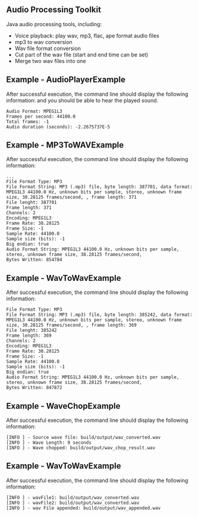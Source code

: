 ## Audio Processing Toolkit

Java audio processing tools, including:

- Voice playback: play wav, mp3, flac, ape format audio files
- mp3 to wav conversion
- Wav file format conversion
- Cut part of the wav file (start and end time can be set)
- Merge two wav files into one

## Example - AudioPlayerExample
After successful execution, the command line should display the following information:
and you should be able to hear the played sound.
```text
Audio Format: MPEG1L3
Frames per second: 44100.0
Total frames: -1
Audio duration (seconds): -2.2675737E-5
```

## Example - MP3ToWAVExample
After successful execution, the command line should display the following information:
```text
...
File Format Type: MP3
File Format String: MP3 (.mp3) file, byte length: 387701, data format: MPEG1L3 44100.0 Hz, unknown bits per sample, stereo, unknown frame size, 38.28125 frames/second, , frame length: 371
File lenght: 387701
Frame length: 371
Channels: 2
Encoding: MPEG1L3
Frame Rate: 38.28125
Frame Size: -1
Sample Rate: 44100.0
Sample size (bits): -1
Big endian: true
Audio Format String: MPEG1L3 44100.0 Hz, unknown bits per sample, stereo, unknown frame size, 38.28125 frames/second, 
Bytes Written: 854784
```
## Example - WavToWavExample
After successful execution, the command line should display the following information:
```text
File Format Type: MP3
File Format String: MP3 (.mp3) file, byte length: 385242, data format: MPEG1L3 44100.0 Hz, unknown bits per sample, stereo, unknown frame size, 38.28125 frames/second, , frame length: 369
File lenght: 385242
Frame length: 369
Channels: 2
Encoding: MPEG1L3
Frame Rate: 38.28125
Frame Size: -1
Sample Rate: 44100.0
Sample size (bits): -1
Big endian: true
Audio Format String: MPEG1L3 44100.0 Hz, unknown bits per sample, stereo, unknown frame size, 38.28125 frames/second, 
Bytes Written: 847872
```

## Example - WaveChopExample
After successful execution, the command line should display the following information:
```text
[INFO ] - Source wave file: build/output/wav_converted.wav
[INFO ] - Wave Length: 9 seconds
[INFO ] - Wave chopped: build/output/wav_chop_result.wav
```

## Example - WavToWavExample
After successful execution, the command line should display the following information:
```text
[INFO ] - wavFile1: build/output/wav_converted.wav
[INFO ] - wavFile2: build/output/wav_converted.wav
[INFO ] - wav File appended: build/output/wav_appended.wav
```
